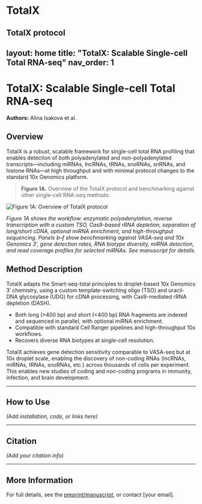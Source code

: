 # TotalX
TotalX protocol
---
layout: home
title: "TotalX: Scalable Single-cell Total RNA-seq"
nav_order: 1
---

# TotalX: Scalable Single-cell Total RNA-seq

**Authors:** Alina Isakova et al.

## Overview

TotalX is a robust, scalable framework for single-cell total RNA profiling that enables detection of both polyadenylated and non-polyadenylated transcripts—including miRNAs, lncRNAs, tRNAs, snoRNAs, snRNAs, and histone RNAs—at high throughput and with minimal protocol changes to the standard 10x Genomics platform.

> **Figure 1A.** Overview of the TotalX protocol and benchmarking against other single-cell RNA-seq methods:

![Figure 1A: Overview of TotalX protocol](figure1a.png)

*Figure 1A shows the workflow: enzymatic polyadenylation, reverse transcription with a custom TSO, Cas9-based rRNA depletion, separation of long/short cDNA, optional miRNA enrichment, and high-throughput sequencing. Panels b–f show benchmarking against VASA-seq and 10x Genomics 3', gene detection rates, RNA biotype diversity, miRNA detection, and read coverage profiles for selected miRNAs. See manuscript for details.*

## Method Description

TotalX adapts the Smart-seq-total principles to droplet-based 10x Genomics 3′ chemistry, using a custom template-switching oligo (TSO) and uracil-DNA glycosylase (UDG) for cDNA processing, with Cas9-mediated rRNA depletion (DASH).  
- Both long (>400 bp) and short (<400 bp) RNA fragments are indexed and sequenced in parallel, with optional miRNA enrichment.
- Compatible with standard Cell Ranger pipelines and high-throughput 10x workflows.
- Recovers diverse RNA biotypes at single-cell resolution.

TotalX achieves gene detection sensitivity comparable to VASA-seq but at 10x droplet scale, enabling the discovery of non-coding RNAs (lncRNAs, miRNAs, tRNAs, snoRNAs, etc.) across thousands of cells per experiment.  
This enables new studies of coding and non-coding programs in immunity, infection, and brain development.

---

## How to Use

*(Add installation, code, or links here)*

---

## Citation

*(Add your citation info)*

---

## More Information

For full details, see the [preprint/manuscript](link), or contact [your email].


